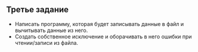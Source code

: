 ## Третье задание

- Написать программу, которая будет записывать данные в 
файл и вычитывать данные из него.
- Создать собственное исключение и оборачивать в него 
ошибки при чтении/записи из файла.